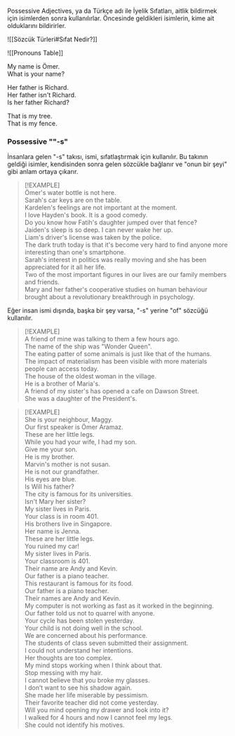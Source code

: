 Possessive Adjectives, ya da Türkçe adı ile İyelik Sıfatları, aitlik bildirmek için isimlerden sonra kullanılırlar. Öncesinde geldikleri isimlerin, kime ait olduklarını bildirirler.  

![[Sözcük Türleri#Sıfat Nedir?]]  

![[Pronouns Table]]  

My name is Ömer.  
What is your name?  

Her father is Richard.  
Her father isn't Richard.  
Is her father Richard?  

That is my tree.  
That is my fence.  

### Possessive ""-s"  
İnsanlara gelen "-s" takısı, ismi, sıfatlaştırmak için kullanılır. Bu takının geldiği isimler, kendisinden sonra gelen sözcükle bağlanır ve "onun bir şeyi" gibi anlam ortaya çıkarır.  

> [!EXAMPLE]  
> Ömer's water bottle is not here.  
> Sarah's car keys are on the table.  
> Kardelen's feelings are not important at the moment.  
> I love Hayden's book. It is a good comedy.  
> Do you know how Fatih's daughter jumped over that fence?  
> Jaiden's sleep is so deep. I can never wake her up.  
> Liam's driver's license was taken by the police.  
> The dark truth today is that it's become very hard to find anyone more interesting than one's smartphone.  
> Sarah's interest in politics was really moving and she has been appreciated for it all her life.  
> Two of the most important figures in our lives are our family members and friends.  
> Mary and her father's cooperative studies on human behaviour brought about a revolutionary breakthrough in psychology.  

Eğer insan ismi dışında, başka bir şey varsa, "-s" yerine "of" sözcüğü kullanılır.  

> [!EXAMPLE]  
> A friend of mine was talking to them a few hours ago.  
> The name of the ship was "Wonder Queen".  
> The eating patter of some animals is just like that of the humans.  
> The impact of materialism has been visible with more materials people can access today.  
> The house of the oldest woman in the village.  
> He is a brother of Maria's.  
> A friend of my sister's has opened a cafe on Dawson Street.  
> She was a daughter of the President's.  

> [!EXAMPLE]  
> She is your neighbour, Maggy.  
> Our first speaker is Ömer Aramaz.  
> These are her little legs.  
> While you had your wife, I had my son.  
> Give me your son.  
> He is my brother.  
> Marvin's mother is not susan.  
> He is not our grandfather.  
> His eyes are blue.  
> Is Will his father?  
> The city is famous for its universities.  
> Isn't Mary her sister?  
> My sister lives in Paris.  
> Your class is in room 401.  
> His brothers live in Singapore.  
> Her name is Jenna.  
> These are her little legs.  
> You ruined my car!  
> My sister lives in Paris.  
> Your classroom is 401.  
> Their name are Andy and Kevin.  
> Our father is a piano teacher.  
> This restaurant is famous for its food.  
> Our father is a piano teacher.  
> Their names are Andy and Kevin.  
> My computer is not working as fast as it worked in the beginning.  
> Our father told us not to quarrel with anyone.  
> Your cycle has been stolen yesterday.  
> Your child is not doing well in the school.  
> We are concerned about his performance.  
> The students of class seven submitted their assignment.  
> I could not understand her intentions.  
> Her thoughts are too complex.  
> My mind stops working when I think about that.  
> Stop messing with my hair.  
> I cannot believe that you broke my glasses.  
> I don’t want to see his shadow again.  
> She made her life miserable by pessimism.  
> Their favorite teacher did not come yesterday.  
> Will you mind opening my drawer and look into it?  
> I walked for 4 hours and now I cannot feel my legs.  
> She could not identify his motives.  

